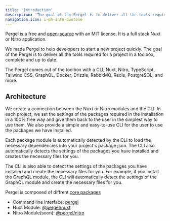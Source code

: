 ```yaml
---
title: 'Introduction'
description: 'The goal of the Pergel is to deliver all the tools required for a project in a toolbox, complete and up to date.'
navigation.icon: i-ph-info-duotone
---
```



Pergel is a free and [open-source](https://github.com/oku-ui/pergel) with an MIT license. It is a full stack Nuxt or Nitro application.

We made Pergel to help developers to start a new project quickly. The goal of the Pergel is to deliver all the tools required for a project in a toolbox, complete and up to date.

The Pergel comes out of the toolbox with a CLI, Nuxt, Nitro, TypeScript, Tailwind CSS, GraphQL, Docker, Drizzle, RabbitMQ, Redis, PostgreSQL, and more.


## Architecture

We create a connection between the Nuxt or Nitro modules and the CLI. In each project, we set the settings of the packages required in the installation in a 100% free way and give them back to the user in the simplest way to use them. We also provide a simple and easy-to-use CLI for the user to use the packages we have installed.

Each package module is automatically detected by the CLI to load the necessary dependencies into your project's package json. The CLI also automatically detects the settings of the packages you have installed and creates the necessary files for you.

The CLI is also able to detect the settings of the packages you have installed and create the necessary files for you. For example, if you install the GraphQL module, the CLI will automatically detect the settings of the GraphQL module and create the necessary files for you.

Pergel is composed of diffrent [core packages](https://github.com/oku-ui/pergel/tree/main/packages)

- Command line interface: [pergel](https://github.com/oku-ui/pergel/tree/main/packages/cli)
- Nuxt Module: [@pergel/nuxt](https://github.com/oku-ui/pergel/tree/main/packages/nuxt)
- Nitro Module(soon): [@pergel/nitro](https://github.com/oku-ui/pergel/tree/main/packages/nitro)